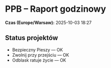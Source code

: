 # PPB – Raport godzinowy
**Czas (Europe/Warsaw):** 2025-10-03 18:27

## Status projektów
- Bezpieczny Pieszy — OK
- Zwolnij przy przejściu — OK
- Odblask ratuje życie — OK

